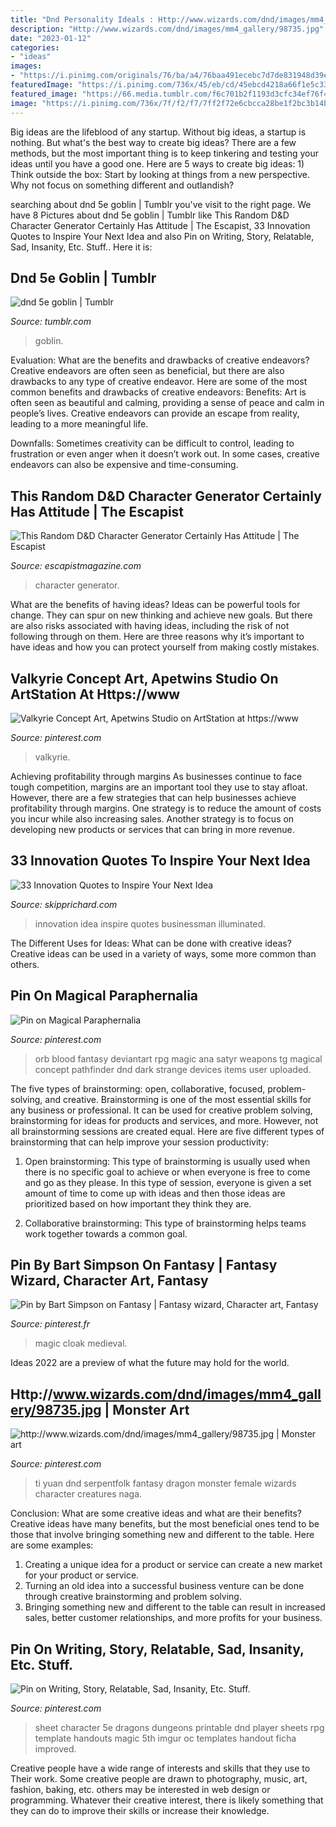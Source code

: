 ```yaml
---
title: "Dnd Personality Ideals : Http://www.wizards.com/dnd/images/mm4_gallery/98735.jpg"
description: "Http://www.wizards.com/dnd/images/mm4_gallery/98735.jpg"
date: "2023-01-12"
categories:
- "ideas"
images:
- "https://i.pinimg.com/originals/76/ba/a4/76baa491ecebc7d7de831948d39e66d6.jpg"
featuredImage: "https://i.pinimg.com/736x/45/eb/cd/45ebcd4218a66f1e5c330e3fd8bc0472--fantasy-orb-magic-objects.jpg"
featured_image: "https://66.media.tumblr.com/f6c701b2f1193d3cfc34ef76f4c34336/tumblr_pz4e67qsjS1uxlrkno3_500.jpg"
image: "https://i.pinimg.com/736x/7f/f2/f7/7ff2f72e6cbcca28be1f2bc3b14b958a.jpg"
---
```



Big ideas are the lifeblood of any startup. Without big ideas, a startup is nothing. But what's the best way to create big ideas? There are a few methods, but the most important thing is to keep tinkering and testing your ideas until you have a good one. Here are 5 ways to create big ideas: 1) Think outside the box: Start by looking at things from a new perspective. Why not focus on something different and outlandish?

	

		
searching about dnd 5e goblin | Tumblr you've visit to the right page. We have 8 Pictures about dnd 5e goblin | Tumblr like This Random D&amp;D Character Generator Certainly Has Attitude | The Escapist, 33 Innovation Quotes to Inspire Your Next Idea and also Pin on Writing, Story, Relatable, Sad, Insanity, Etc. Stuff.. Here it is:
		
    
## Dnd 5e Goblin | Tumblr

<img loading=lazy src="https://66.media.tumblr.com/f6c701b2f1193d3cfc34ef76f4c34336/tumblr_pz4e67qsjS1uxlrkno3_500.jpg" onerror="this.onerror=null;this.src='https://tse4.mm.bing.net/th?id=OIP.dUMTtlqOUkJiWycaeMwv9AHaK2&amp;pid=15.1';" alt="dnd 5e goblin | Tumblr">

_Source: tumblr.com_

>goblin. 

	

Evaluation: What are the benefits and drawbacks of creative endeavors?
Creative endeavors are often seen as beneficial, but there are also drawbacks to any type of creative endeavor. Here are some of the most common benefits and drawbacks of creative endeavors: 
Benefits: Art is often seen as beautiful and calming, providing a sense of peace and calm in people’s lives. Creative endeavors can provide an escape from reality, leading to a more meaningful life.

Downfalls: Sometimes creativity can be difficult to control, leading to frustration or even anger when it doesn’t work out. In some cases, creative endeavors can also be expensive and time-consuming.

    
## This Random D&amp;D Character Generator Certainly Has Attitude | The Escapist

<img loading=lazy src="https://cdn.escapistmagazine.com/media/global/images/library/deriv/871/871514.jpg" onerror="this.onerror=null;this.src='https://tse3.mm.bing.net/th?id=OIP.GOU2H8yN016IYR97hn8LTQHaD3&amp;pid=15.1';" alt="This Random D&amp;D Character Generator Certainly Has Attitude | The Escapist">

_Source: escapistmagazine.com_

>character generator. 

	

What are the benefits of having ideas?
Ideas can be powerful tools for change. They can spur on new thinking and achieve new goals. But there are also risks associated with having ideas, including the risk of not following through on them. Here are three reasons why it’s important to have ideas and how you can protect yourself from making costly mistakes.

    
## Valkyrie Concept Art, Apetwins Studio On ArtStation At Https://www

<img loading=lazy src="https://i.pinimg.com/736x/7f/f2/f7/7ff2f72e6cbcca28be1f2bc3b14b958a.jpg" onerror="this.onerror=null;this.src='https://tse2.mm.bing.net/th?id=OIP.gtkUp1Y4KAq0XP6yN5os3QHaJt&amp;pid=15.1';" alt="Valkyrie Concept Art, Apetwins Studio on ArtStation at https://www">

_Source: pinterest.com_

>valkyrie. 

	

Achieving profitability through margins
As businesses continue to face tough competition, margins are an important tool they use to stay afloat. However, there are a few strategies that can help businesses achieve profitability through margins. One strategy is to reduce the amount of costs you incur while also increasing sales. Another strategy is to focus on developing new products or services that can bring in more revenue.

    
## 33 Innovation Quotes To Inspire Your Next Idea

<img loading=lazy src="https://www.skipprichard.com/wp-content/uploads/2015/07/bigstock-Businessman-with-illuminated-l-64002370.jpg" onerror="this.onerror=null;this.src='https://tse3.mm.bing.net/th?id=OIP.ie1mY18QTTN-usJz61BK0gHaE8&amp;pid=15.1';" alt="33 Innovation Quotes to Inspire Your Next Idea">

_Source: skipprichard.com_

>innovation idea inspire quotes businessman illuminated. 

	

The Different Uses for Ideas: What can be done with creative ideas?
Creative ideas can be used in a variety of ways, some more common than others.

    
## Pin On Magical Paraphernalia

<img loading=lazy src="https://i.pinimg.com/736x/45/eb/cd/45ebcd4218a66f1e5c330e3fd8bc0472--fantasy-orb-magic-objects.jpg" onerror="this.onerror=null;this.src='https://tse2.mm.bing.net/th?id=OIP.mn8b81hsXhj-Q5lcwQvzoQHaKd&amp;pid=15.1';" alt="Pin on Magical Paraphernalia">

_Source: pinterest.com_

>orb blood fantasy deviantart rpg magic ana satyr weapons tg magical concept pathfinder dnd dark strange devices items user uploaded. 

	

The five types of brainstorming: open, collaborative, focused, problem-solving, and creative.
Brainstorming is one of the most essential skills for any business or professional. It can be used for creative problem solving, brainstorming for ideas for products and services, and more. However, not all brainstorming sessions are created equal. Here are five different types of brainstorming that can help improve your session productivity: 
1. Open brainstorming: This type of brainstorming is usually used when there is no specific goal to achieve or when everyone is free to come and go as they please. In this type of session, everyone is given a set amount of time to come up with ideas and then those ideas are prioritized based on how important they think they are.

2. Collaborative brainstorming: This type of brainstorming helps teams work together towards a common goal.

    
## Pin By Bart Simpson On Fantasy | Fantasy Wizard, Character Art, Fantasy

<img loading=lazy src="https://i.pinimg.com/originals/76/ba/a4/76baa491ecebc7d7de831948d39e66d6.jpg" onerror="this.onerror=null;this.src='https://tse2.mm.bing.net/th?id=OIP.yBTdPiZ9V5Ev8uh3K4uVcwHaKd&amp;pid=15.1';" alt="Pin by Bart Simpson on Fantasy | Fantasy wizard, Character art, Fantasy">

_Source: pinterest.fr_

>magic cloak medieval. 

	

Ideas 2022 are a preview of what the future may hold for the world.

    
## Http://www.wizards.com/dnd/images/mm4_gallery/98735.jpg | Monster Art

<img loading=lazy src="https://i.pinimg.com/originals/c6/9b/51/c69b51274b1f79305ae3a4261227fab1.jpg" onerror="this.onerror=null;this.src='https://tse2.mm.bing.net/th?id=OIP.as-g106BbHuNU9wMdjDD4QAAAA&amp;pid=15.1';" alt="http://www.wizards.com/dnd/images/mm4_gallery/98735.jpg | Monster art">

_Source: pinterest.com_

>ti yuan dnd serpentfolk fantasy dragon monster female wizards character creatures naga. 

	

Conclusion: What are some creative ideas and what are their benefits?
Creative ideas have many benefits, but the most beneficial ones tend to be those that involve bringing something new and different to the table. Here are some examples:
1. Creating a unique idea for a product or service can create a new market for your product or service.
2. Turning an old idea into a successful business venture can be done through creative brainstorming and problem solving.
3. Bringing something new and different to the table can result in increased sales, better customer relationships, and more profits for your business.

    
## Pin On Writing, Story, Relatable, Sad, Insanity, Etc. Stuff.

<img loading=lazy src="https://i.pinimg.com/736x/73/b6/4f/73b64fd82ed96ecd4393ce517d59fc2a.jpg" onerror="this.onerror=null;this.src='https://tse1.mm.bing.net/th?id=OIP._-MU9sKd7tKmWYAMVZZI6QHaJl&amp;pid=15.1';" alt="Pin on Writing, Story, Relatable, Sad, Insanity, Etc. Stuff.">

_Source: pinterest.com_

>sheet character 5e dragons dungeons printable dnd player sheets rpg template handouts magic 5th imgur oc templates handout ficha improved. 

	

Creative people have a wide range of interests and skills that they use to Their work. Some creative people are drawn to photography, music, art, fashion, baking, etc. others may be interested in web design or programming. Whatever their creative interest, there is likely something that they can do to improve their skills or increase their knowledge.

